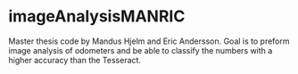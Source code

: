 # imageAnalysisMANRIC
Master thesis code by Mandus Hjelm and Eric Andersson.  Goal is to preform image analysis of odometers and be able to classify the numbers with a higher accuracy than the Tesseract. 
